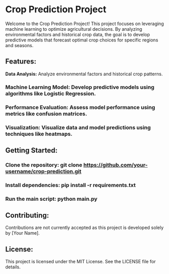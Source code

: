 # Crop Prediction Project
Welcome to the Crop Prediction Project! This project focuses on leveraging machine learning to optimize agricultural decisions. By analyzing environmental factors and historical crop data, the goal is to develop predictive models that forecast optimal crop choices for specific regions and seasons.

## Features:
 <b>Data Analysis:</b> Analyze environmental factors and historical crop patterns.
### Machine Learning Model: Develop predictive models using algorithms like Logistic Regression.
### Performance Evaluation: Assess model performance using metrics like confusion matrices.
### Visualization: Visualize data and model predictions using techniques like heatmaps.

## Getting Started:
### Clone the repository: git clone https://github.com/your-username/crop-prediction.git
### Install dependencies: pip install -r requirements.txt
### Run the main script: python main.py

## Contributing:
Contributions are not currently accepted as this project is developed solely by [Your Name].

## License:
This project is licensed under the MIT License. See the LICENSE file for details.
